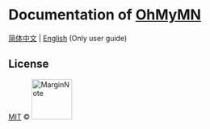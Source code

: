 # Documentation of [OhMyMN](https://github.com/marginnoteapp/ohmymn)

[简体中文](https://ohmymn.marginnote.cn) | [English](https://ohmymn.marginnote.cn/en) (Only user guide)

## License

<a href="https://github.com/marginnoteapp/ohmymn/blob/main/LICENSE">MIT</a> © <a href="https://github.com/marginnoteapp"><img src="https://testmnbbs.oss-cn-zhangjiakou.aliyuncs.com/pic/mn.png?x-oss-process=base_webp" alt="MarginNote" width="80"></a>